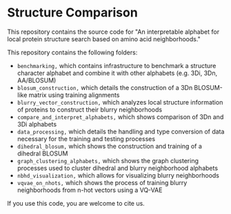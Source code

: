 # Structure Comparison

This repository contains the source code for "An interpretable alphabet for local protein structure search based on amino acid neighborhoods."

This repository contains the following folders:
- `benchmarking,` which contains infrastructure to benchmark a structure character alphabet and combine it with other alphabets (e.g. 3Di, 3Dn, AA/BLOSUM)
- `blosum_construction,` which details the construction of a 3Dn BLOSUM-like matrix using training alignments
- `blurry_vector_construction,` which analyzes local structure information of proteins to construct their blurry neighborhoods
- `compare_and_interpret_alphabets,` which shows comparison of 3Dn and 3Di alphabets
- `data_processing,` which details the handling and type conversion of data necessary for the training and testing processes
- `dihedral_blosum,` which shows the construction and training of a dihedral BLOSUM
- `graph_clustering_alphabets,` which shows the graph clustering processes used to cluster dihedral and blurry neighborhood alphabets
- `nbhd_visualization,` which allows for visualizing blurry neighborhoods
- `vqvae_on_nhots,` which shows the process of training blurry neighborhoods from n-hot vectors using a VQ-VAE

If you use this code, you are welcome to cite us.
